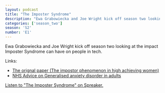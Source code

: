```yaml
---
layout: podcast
title: "The Imposter Syndrome"
description: "Ewa Grabowiecka and Joe Wright kick off season two looking at the impact Imposter Syndrome can have on people in tech."
categories: ['season_two']
season: 'S2'
number: 'E1'
---
```


Ewa Grabowiecka and Joe Wright kick off season two looking at the impact Imposter Syndrome can have on people in tech.

Links:

* [The orignal paper (The impostor phenomenon in high achieving women)](http://mpowir.org/wp-content/uploads/2010/02/Download-IP-in-High-Achieving-Women.pdf)
* [NHS Advice on Generalised anxiety disorder in adults](https://www.nhs.uk/conditions/generalised-anxiety-disorder/)

<a class="spreaker-player" href="https://www.spreaker.com/episode/23111554" data-resource="episode_id=23111554" data-width="100%" data-height="200px" data-theme="light" data-playlist="false" data-playlist-continuous="false" data-autoplay="false" data-live-autoplay="false" data-chapters-image="true" data-episode-image-position="right" data-hide-logo="false" data-hide-likes="false" data-hide-comments="false" data-hide-sharing="false" data-hide-download="true">Listen to "The Imposter Syndrome" on Spreaker.</a>

